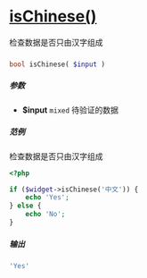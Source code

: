 [isChinese()](http://twinh.github.com/widget/api/isChinese)
===========================================================

检查数据是否只由汉字组成

### 
```php
bool isChinese( $input )
```

##### 参数
* **$input** `mixed` 待验证的数据

##### 范例
检查数据是否只由汉字组成

```php
<?php

if ($widget->isChinese('中文')) {
    echo 'Yes';
} else {
    echo 'No';
}
```
##### 输出
```php
'Yes'
```
